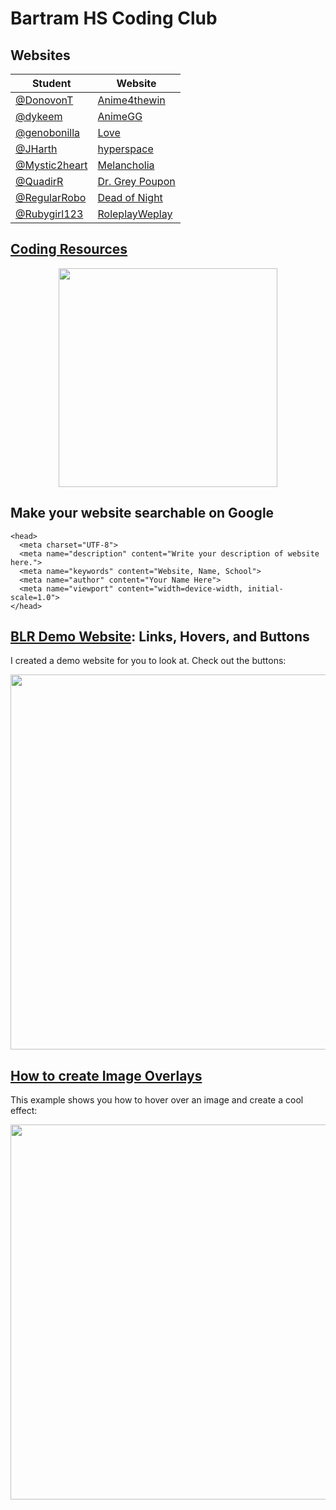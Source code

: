 # Bartram HS Coding Club

## Websites

| Student | Website |
| ------------- | ------------- |
| [@DonovonT](https://www.github.com/DonovonT)  | [Anime4thewin](https://donovont.github.io/Anime4thewin/)  |
| [@dykeem](https://www.github.com/dykeem) | [AnimeGG](https://dykeem.github.io/AnimeGG/) |
| [@genobonilla](https://www.github.com/genobonilla) | [Love](https://genobonilla.github.io/tmlsw) |
| [@JHarth](https://www.github.com/JHarth) | [hyperspace](https://jharth.github.io/hyperspace/) |
| [@Mystic2heart](https://www.github.com/Mystic2heart) | [Melancholia](https://mystic2heart.github.io/asilaj/) |
| [@QuadirR](https://www.github.com/QuadirR) | [Dr. Grey Poupon](https://quadirr.github.io/Dr.-Grey-Poupon/) |
| [@RegularRobo](https://www.github.com/regularrobo) | [Dead of Night](https://regularrobo.github.io/dead-of-night/) |
| [@Rubygirl123](https://www.github.com/Rubygirl123) | [RoleplayWeplay](https://rubygirl123.github.io/RoleplayWeplay/) |

## [Coding Resources](https://billimarie.github.io/coding-club)
<p align="center" style="text-align: center"><a href="https://billimarie.github.io/coding-club"><img src="https://user-images.githubusercontent.com/6895471/27149537-008ba3ca-5112-11e7-8bd6-6a9e07ecd838.PNG" width="350px" /></a></p>

## Make your website searchable on Google

```
<head>
  <meta charset="UTF-8">
  <meta name="description" content="Write your description of website here.">
  <meta name="keywords" content="Website, Name, School">
  <meta name="author" content="Your Name Here">
  <meta name="viewport" content="width=device-width, initial-scale=1.0">
</head>
```


## [BLR Demo Website](https://codepen.io/billimarie/project/editor/ZOyyoV): Links, Hovers, and Buttons

I created a demo website for you to look at. Check out the buttons:

<p align="center" style="text-align: center">
<a href="https://codepen.io/billimarie/project/editor/ZOyyoV"><img src="https://cloud.githubusercontent.com/assets/6895471/25977463/cb8e2fdc-3689-11e7-9a29-6f8662776103.gif" width="600px" /></a>
</p>

## [How to create Image Overlays](https://www.w3schools.com/howto/howto_css_image_overlay.asp)

This example shows you how to hover over an image and create a cool effect:

<p align="center">
<a href="https://www.w3schools.com/howto/howto_css_image_overlay.asp"><img src="https://cloud.githubusercontent.com/assets/6895471/25972939/01da24c0-3670-11e7-9313-f1e046a0abe4.gif" width="600px" /></a>
</p>
